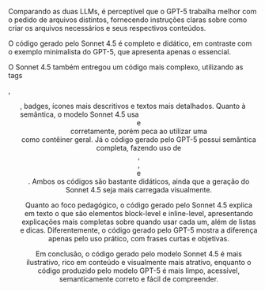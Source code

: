 Comparando as duas LLMs, é perceptível que o GPT-5 trabalha melhor com o pedido de arquivos distintos, fornecendo instruções claras sobre como criar os arquivos necessários e seus respectivos conteúdos.

O código gerado pelo Sonnet 4.5 é completo e didático, em contraste com o exemplo minimalista do GPT-5, que apresenta apenas o essencial.

O Sonnet 4.5 também entregou um código mais complexo, utilizando as tags <article>, <ul>, badges, ícones mais descritivos e textos mais detalhados.
Quanto à semântica, o modelo Sonnet 4.5 usa <header> e <article> corretamente, porém peca ao utilizar uma <div> como contêiner geral. Já o código gerado pelo GPT-5 possui semântica completa, fazendo uso de <header>, <main>, <section> e <footer>. Ambos os códigos são bastante didáticos, ainda que a geração do Sonnet 4.5 seja mais carregada visualmente.

Quanto ao foco pedagógico, o código gerado pelo Sonnet 4.5 explica em texto o que são elementos block-level e inline-level, apresentando explicações mais completas sobre quando usar cada um, além de listas e dicas. Diferentemente, o código gerado pelo GPT-5 mostra a diferença apenas pelo uso prático, com frases curtas e objetivas.

Em conclusão, o código gerado pelo modelo Sonnet 4.5 é mais ilustrativo, rico em conteúdo e visualmente mais atrativo, enquanto o código produzido pelo modelo GPT-5 é mais limpo, acessível, semanticamente correto e fácil de compreender.
